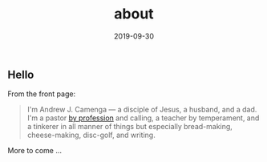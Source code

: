 ﻿---
title: "about"
description: "about this site"
date: "2019-09-30"
updated: "2020-12-23"
---

## Hello

From the front page:

> I'm Andrew J. Camenga — a disciple of Jesus, a husband, and a dad. I'm a pastor [by profession](experience) and calling, a teacher by temperament, and a tinkerer in all manner of things but especially bread-making, cheese-making, disc-golf, and writing.

More to come …